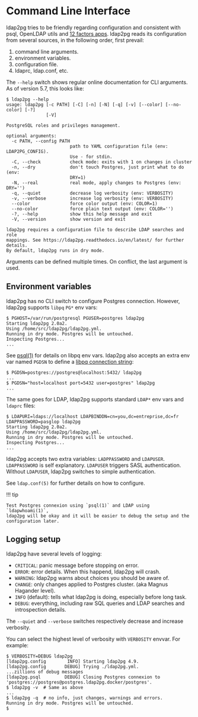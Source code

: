 <!--*- markdown -*-->

<h1>Command Line Interface</h1>

ldap2pg tries to be friendly regarding configuration and consistent with psql,
OpenLDAP utils and [12 factors apps](https://12factor.net/). ldap2pg reads its
configuration from several sources, in the following order, first prevail:

1. command line arguments.
2. environment variables.
3. configuration file.
4. ldaprc, ldap.conf, etc.

The `--help` switch shows regular online documentation for CLI arguments. As of
version 5.7, this looks like:

``` console
$ ldap2pg --help
usage: ldap2pg [-c PATH] [-C] [-n] [-N] [-q] [-v] [--color] [--no-color] [-?]
               [-V]

PostgreSQL roles and privileges management.

optional arguments:
  -c PATH, --config PATH
                        path to YAML configuration file (env: LDAP2PG_CONFIG).
                        Use - for stdin.
  -C, --check           check mode: exits with 1 on changes in cluster
  -n, --dry             don't touch Postgres, just print what to do (env:
                        DRY=1)
  -N, --real            real mode, apply changes to Postgres (env: DRY='')
  -q, --quiet           decrease log verbosity (env: VERBOSITY)
  -v, --verbose         increase log verbosity (env: VERBOSITY)
  --color               force color output (env: COLOR=1)
  --no-color            force plain text output (env: COLOR='')
  -?, --help            show this help message and exit
  -V, --version         show version and exit

ldap2pg requires a configuration file to describe LDAP searches and role
mappings. See https://ldap2pg.readthedocs.io/en/latest/ for further details.
By default, ldap2pg runs in dry mode.
```

Arguments can be defined multiple times. On conflict, the last argument is used.


## Environment variables

ldap2pg has no CLI switch to configure Postgres connection. However, ldap2pg
supports `libpq` `PG*` env vars:

```
$ PGHOST=/var/run/postgresql PGUSER=postgres ldap2pg
Starting ldap2pg 2.0a2.
Using /home/src/ldap2pg/ldap2pg.yml.
Running in dry mode. Postgres will be untouched.
Inspecting Postgres...
...
```

See [psql(1)] for details on libpq env vars. ldap2pg also accepts an extra env
var named `PGDSN` to define a [libpq connection string]:

```
$ PGDSN=postgres://postgres@localhost:5432/ ldap2pg
...
$ PGDSN="host=localhost port=5432 user=postgres" ldap2pg
...
```

[psql(1)]: https://www.postgresql.org/docs/current/app-psql.html#APP-PSQL-ENVIRONMENT
[libpq connection string]: https://www.postgresql.org/docs/current/static/libpq-connect.html#LIBPQ-CONNSTRING

The same goes for LDAP, ldap2pg supports standard `LDAP*` env vars and
`ldaprc` files:

``` console
$ LDAPURI=ldaps://localhost LDAPBINDDN=cn=you,dc=entreprise,dc=fr LDAPPASSWORD=pasglop ldap2pg
Starting ldap2pg 2.0a2.
Using /home/src/ldap2pg/ldap2pg.yml.
Running in dry mode. Postgres will be untouched.
Inspecting Postgres...
...
```

ldap2pg accepts two extra variables: `LADPPASSWORD` and `LDAPUSER`.
`LDAPPASSWORD` is self explanatory. `LDAPUSER` triggers SASL authentication.
Without `LDAPUSER`, ldap2pg switches to simple authentication.

See `ldap.conf(5)` for further details on how to configure.

!!! tip

    Test Postgres connexion using `psql(1)` and LDAP using `ldapwhoami(1)`,
    ldap2pg will be okay and it will be easier to debug the setup and the
    configuration later.


## Logging setup

ldap2pg have several levels of logging:

- `CRITICAL`: panic message before stopping on error.
- `ERROR`: error details. When this happend, ldap2pg will crash.
- `WARNING`: ldap2pg warns about choices you should be aware of.
- `CHANGE`: only changes applied to Postgres cluster. (aka Magnus Hagander level).
- `INFO` (default): tells what ldap2pg is doing, especially before long task.
- `DEBUG`: everything, including raw SQL queries and LDAP searches and
  introspection details.

The `--quiet` and `--verbose` switches respectively decrease and increase
verbosity.

You can select the highest level of verbosity with `VERBOSITY` envvar. For
example:


``` console
$ VERBOSITY=DEBUG ldap2pg
[ldap2pg.config        INFO] Starting ldap2pg 4.9.
[ldap2pg.config       DEBUG] Trying ./ldap2pg.yml.
...zillions of debug messages
[ldap2pg.psql         DEBUG] Closing Postgres connexion to 'postgres://postgres@postgres.ldap2pg.docker/postgres'.
$ ldap2pg -v  # Same as above
...
$ ldap2pg -q  # no info, just changes, warnings and errors.
Running in dry mode. Postgres will be untouched.
$
```

